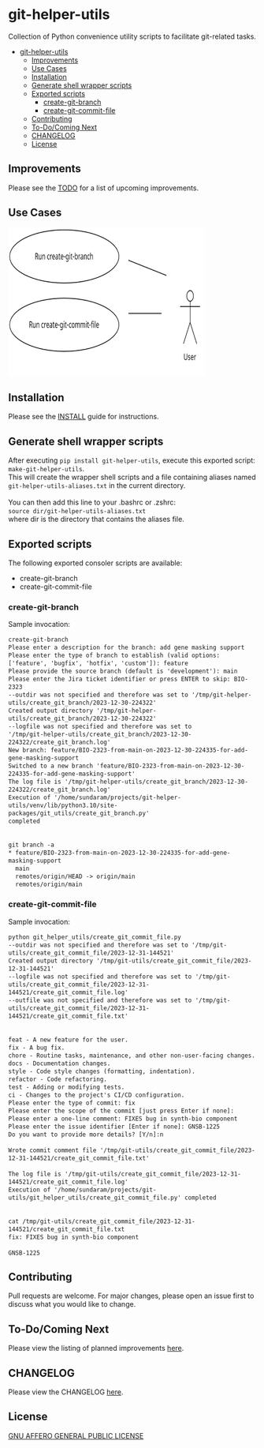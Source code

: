# git-helper-utils
Collection of Python convenience utility scripts to facilitate git-related tasks.


- [git-helper-utils](#git-helper-utils)
  - [Improvements](#improvements)
  - [Use Cases](#use-cases)
  - [Installation](#installation)
  - [Generate shell wrapper scripts](#generate-shell-wrapper-scripts)
  - [Exported scripts](#exported-scripts)
    - [create-git-branch](#create-git-branch)
    - [create-git-commit-file](#create-git-commit-file)
  - [Contributing](#contributing)
  - [To-Do/Coming Next](#to-docoming-next)
  - [CHANGELOG](#changelog)
  - [License](#license)



## Improvements

Please see the [TODO](docs/TODO.md) for a list of upcoming improvements.


## Use Cases

<img src="use_cases.png" width="400" height="300" alt="Use Cases diagram">

## Installation

Please see the [INSTALL](docs/INSTALL.md) guide for instructions.

## Generate shell wrapper scripts

After executing `pip install git-helper-utils`, execute this exported script: `make-git-helper-utils`.<br>
This will create the wrapper shell scripts and a file containing aliases named `git-helper-utils-aliases.txt` in the current directory.<br><br>
You can then add this line to your .bashrc or .zshrc:<br>
`source dir/git-helper-utils-aliases.txt`<br>
where dir is the directory that contains the aliases file.

## Exported scripts

The following exported consoler scripts are available:

- create-git-branch
- create-git-commit-file


### create-git-branch

Sample invocation:

```shell
create-git-branch 
Please enter a description for the branch: add gene masking support
Please enter the type of branch to establish (valid options: ['feature', 'bugfix', 'hotfix', 'custom']): feature
Please provide the source branch (default is 'development'): main
Please enter the Jira ticket identifier or press ENTER to skip: BIO-2323
--outdir was not specified and therefore was set to '/tmp/git-helper-utils/create_git_branch/2023-12-30-224322'
Created output directory '/tmp/git-helper-utils/create_git_branch/2023-12-30-224322'
--logfile was not specified and therefore was set to 
'/tmp/git-helper-utils/create_git_branch/2023-12-30-224322/create_git_branch.log'
New branch: feature/BIO-2323-from-main-on-2023-12-30-224335-for-add-gene-masking-support
Switched to a new branch 'feature/BIO-2323-from-main-on-2023-12-30-224335-for-add-gene-masking-support'
The log file is '/tmp/git-helper-utils/create_git_branch/2023-12-30-224322/create_git_branch.log'
Execution of '/home/sundaram/projects/git-helper-utils/venv/lib/python3.10/site-packages/git_utils/create_git_branch.py' 
completed


git branch -a
* feature/BIO-2323-from-main-on-2023-12-30-224335-for-add-gene-masking-support
  main
  remotes/origin/HEAD -> origin/main
  remotes/origin/main
```

### create-git-commit-file

Sample invocation:

```shell
python git_helper_utils/create_git_commit_file.py
--outdir was not specified and therefore was set to '/tmp/git-utils/create_git_commit_file/2023-12-31-144521'
Created output directory '/tmp/git-utils/create_git_commit_file/2023-12-31-144521'
--logfile was not specified and therefore was set to '/tmp/git-utils/create_git_commit_file/2023-12-31-144521/create_git_commit_file.log'
--outfile was not specified and therefore was set to '/tmp/git-utils/create_git_commit_file/2023-12-31-144521/create_git_commit_file.txt'


feat - A new feature for the user.
fix - A bug fix.
chore - Routine tasks, maintenance, and other non-user-facing changes.
docs - Documentation changes.
style - Code style changes (formatting, indentation).
refactor - Code refactoring.
test - Adding or modifying tests.
ci - Changes to the project's CI/CD configuration.
Please enter the type of commit: fix
Please enter the scope of the commit [just press Enter if none]: 
Please enter a one-line comment: FIXES bug in synth-bio component
Please enter the issue identifier [Enter if none]: GNSB-1225
Do you want to provide more details? [Y/n]:n

Wrote commit comment file '/tmp/git-utils/create_git_commit_file/2023-12-31-144521/create_git_commit_file.txt'

The log file is '/tmp/git-utils/create_git_commit_file/2023-12-31-144521/create_git_commit_file.log'
Execution of '/home/sundaram/projects/git-utils/git_helper_utils/create_git_commit_file.py' completed


cat /tmp/git-utils/create_git_commit_file/2023-12-31-144521/create_git_commit_file.txt
fix: FIXES bug in synth-bio component

GNSB-1225
```

## Contributing

Pull requests are welcome. For major changes, please open an issue first
to discuss what you would like to change.

## To-Do/Coming Next

Please view the listing of planned improvements [here](docs/TODO.md).

## CHANGELOG

Please view the CHANGELOG [here](docs/CHANGELOG.md).

## License

[GNU AFFERO GENERAL PUBLIC LICENSE](docs/LICENSE)
